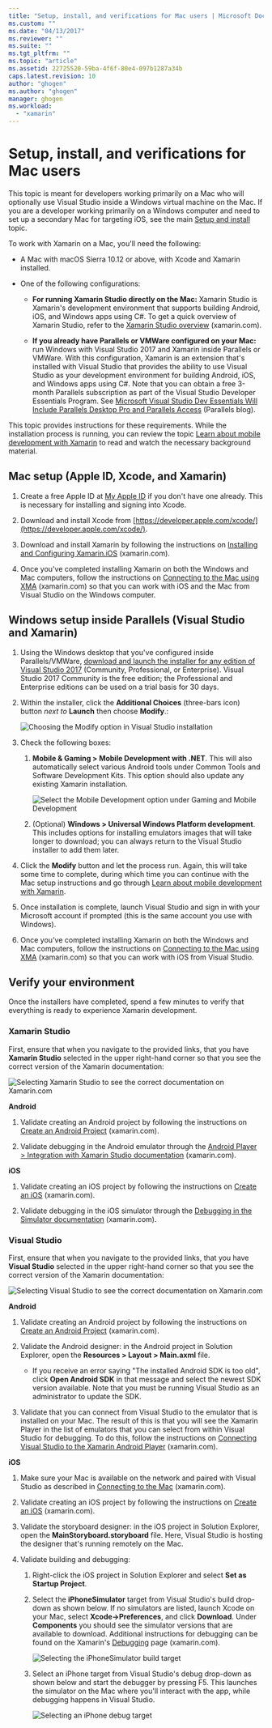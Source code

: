 ```yaml
---
title: "Setup, install, and verifications for Mac users | Microsoft Docs"
ms.custom: ""
ms.date: "04/13/2017"
ms.reviewer: ""
ms.suite: ""
ms.tgt_pltfrm: ""
ms.topic: "article"
ms.assetid: 22725520-59ba-4f6f-80e4-097b1287a34b
caps.latest.revision: 10
author: "ghogen"
ms.author: "ghogen"
manager: ghogen
ms.workload: 
  - "xamarin"
---
```

# Setup, install, and verifications for Mac users
This topic is meant for developers working primarily on a Mac who will optionally use Visual Studio inside a Windows virtual machine on the Mac. If you are a developer working primarily on a Windows computer and need to set up a secondary Mac for targeting iOS, see the main [Setup and install](../cross-platform/setup-and-install.md) topic.

 To work with Xamarin on a Mac, you'll need the following:

-   A Mac with macOS Sierra 10.12 or above, with Xcode and Xamarin installed.

-   One of the following configurations:

    -   **For running Xamarin Studio directly on the Mac:** Xamarin Studio is Xamarin's development environment that supports building Android, iOS, and Windows apps using C#.  To get a quick overview of Xamarin Studio, refer to the [Xamarin Studio overview](https://xamarin.com/studio) (xamarin.com).

    -   **If you already have Parallels or VMWare configured on your Mac:** run Windows with Visual Studio 2017 and Xamarin inside Parallels or VMWare.  With this configuration, Xamarin is an extension that's installed with Visual Studio that provides the ability to use Visual Studio as your development environment for building Android, iOS, and Windows apps using C#.  Note that you can obtain a free 3-month Parallels subscription as part of the Visual Studio Developer Essentials Program. See [Microsoft Visual Studio Dev Essentials Will Include Parallels Desktop Pro and Parallels Access](http://blog.parallels.com/blog/2015/11/18/visual-studio-dev-essentials/) (Parallels blog).

 This topic provides instructions for these requirements.  While the installation process is running, you can review the topic [Learn about mobile development with Xamarin](../cross-platform/learn-about-mobile-development-with-xamarin.md) to read and watch the necessary background material.

##  <a name="mac"></a> Mac setup (Apple ID, Xcode, and Xamarin)

1.  Create a free Apple ID at [My Apple ID](https://appleid.apple.com/) if you don't have one already. This is necessary for installing and signing into Xcode.

2.  Download and install Xcode from [https://developer.apple.com/xcode/](https://developer.apple.com/xcode/).

3.  Download and install Xamarin by following the instructions on [Installing and Configuring Xamarin.iOS](http://developer.xamarin.com/guides/ios/getting_started/installation/mac/) (xamarin.com).

4.  Once you've completed installing Xamarin on both the Windows and Mac computers, follow the instructions on [Connecting to the Mac using XMA](http://developer.xamarin.com/guides/ios/getting_started/installation/windows/#Connecting_to_the_Mac_Using_XMA) (xamarin.com) so that you can work with iOS and the Mac from Visual Studio on the Windows computer.

##  <a name="windows"></a> Windows setup inside Parallels (Visual Studio and Xamarin)

1.  Using the Windows desktop that you've configured inside Parallels/VMWare, [download and launch the installer for any edition of Visual Studio 2017](https://www.visualstudio.com/downloads/) (Community, Professional, or Enterprise). Visual Studio 2017 Community is the free edition; the Professional and Enterprise editions can be used on a trial basis for 30 days.

2.  Within the installer, click the **Additional Choices** (three-bars icon) button _next to_ **Launch** then choose **Modify**.:  
  
     ![Choosing the Modify option in Visual Studio installation](../cross-platform/media/cross-plat-xamarin-setup-1a.png "Cross-Plat Xamarin Setup 1")  
  
3.  Check the following boxes:

    1.  **Mobile & Gaming > Mobile Development with .NET**. This will also automatically select various Android tools under Common Tools and Software Development Kits. This option should also update any existing Xamarin installation.  
  
         ![Select the Mobile Development option under Gaming and Mobile Development](../cross-platform/media/cross-plat-xamarin-setup-2a.png "Cross-Plat Xamarin Setup 2")  
  
    2. (Optional) **Windows > Universal Windows Platform development**. This includes options for installing emulators images that will take longer to download; you can always return to the Visual Studio installer to add them later.  

4.  Click the **Modify** button and let the process run. Again, this will take some time to complete, during which time you can continue with the Mac setup instructions and go through [Learn about mobile development with Xamarin](../cross-platform/learn-about-mobile-development-with-xamarin.md).

5.  Once installation is complete, launch Visual Studio and sign in with your Microsoft account if prompted (this is the same account you use with Windows).

6.  Once you've completed installing Xamarin on both the Windows and Mac computers, follow the instructions on [Connecting to the Mac using XMA](http://developer.xamarin.com/guides/ios/getting_started/installation/windows/#Connecting_to_the_Mac_Using_XMA) (xamarin.com) so that you can work with iOS from Visual Studio.

##  <a name="verify"></a> Verify your environment
 Once the installers have completed, spend a few minutes to verify that everything is ready to experience Xamarin development.

### Xamarin Studio
 First, ensure that when you navigate to the provided links, that you have **Xamarin Studio** selected in the upper right-hand corner so that you see the correct version of the Xamarin documentation:

 ![Selecting Xamarin Studio to see the correct documentation on Xamarin.com](../cross-platform/media/crossplat-xamarin-mac-1.png "CrossPlat Xamarin Mac 1")

**Android**

1.  Validate creating an Android project by following the instructions on [Create an Android Project](http://developer.xamarin.com/recipes/android/general/projects/create_an_android_project/) (xamarin.com).

2.  Validate debugging in the Android emulator through the [Android Player > Integration with Xamarin Studio documentation](https://developer.xamarin.com/guides/android/getting_started/installation/android-player/#Integration_with_Xamarin_Studio) (xamarin.com).

**iOS**

1.  Validate creating an iOS project by following the instructions on [Create an iOS](http://developer.xamarin.com/recipes/ios/general/projects/create_an_ios_project/) (xamarin.com).

2.  Validate debugging in the iOS simulator through the [Debugging in the Simulator documentation](https://developer.xamarin.com/guides/ios/deployment,_testing,_and_metrics/debugging_in_xamarin_ios/#Debugging_on_the_Simulator) (xamarin.com).

### Visual Studio
 First, ensure that when you navigate to the provided links, that you have **Visual Studio** selected in the upper right-hand corner so that you see the correct version of the Xamarin documentation:

 ![Selecting Visual Studio to see the correct documentation on Xamarin.com](../cross-platform/media/crossplat-xamarin-mac-2.png "CrossPlat Xamarin Mac 2")

**Android**

1.  Validate creating an Android project by following the instructions on [Create an Android Project](http://developer.xamarin.com/recipes/android/general/projects/create_an_android_project/) (xamarin.com).

2.  Validate the Android designer: in the Android project in Solution Explorer, open the **Resources > Layout > Main.axml** file.

    -   If you receive an error saying "The installed Android SDK is too old", click **Open Android SDK** in that message and select the newest SDK version available. Note that you must be running Visual Studio as an administrator to update the SDK.

3.  Validate that you can connect from Visual Studio to the emulator that is installed on your Mac.  The result of this is that you will see the Xamarin Player in the list of emulators that you can select from within Visual Studio for debugging.  To do this, follow the instructions on [Connecting Visual Studio to the Xamarin Android Player](http://developer.xamarin.com/guides/android/deployment,_testing,_and_metrics/android-player-with-visual-studio-in-vm/) (xamarin.com).

**iOS**

1.  Make sure your Mac is available on the network and paired with Visual Studio as described in [Connecting to the Mac](https://developer.xamarin.com/guides/ios/getting_started/installation/windows/#Connecting_to_the_Mac) (xamarin.com).

2.  Validate creating an iOS project by following the instructions on [Create an iOS](http://developer.xamarin.com/recipes/ios/general/projects/create_an_ios_project/) (xamarin.com).

3.  Validate the storyboard designer: in the iOS project in Solution Explorer, open the **MainStoryboard.storyboard** file. Here, Visual Studio is hosting the designer that's running remotely on the Mac.

4.  Validate building and debugging:

    1.  Right-click the iOS project in Solution Explorer and select **Set as Startup Project**.

    2.  Select the **iPhoneSimulator** target from Visual Studio's build drop-down as shown below. If no simulators are listed, launch Xcode on your Mac, select **Xcode->Preferences**, and click **Download**. Under **Components** you should see the simulator versions that are available to download. Additional instructions for debugging can be found on the Xamarin's [Debugging](https://developer.xamarin.com/guides/ios/deployment,_testing,_and_metrics/debugging_in_xamarin_ios/#Debugging_on_the_Simulator) page (xamarin.com).

         ![Selecting the iPhoneSimulator build target](../cross-platform/media/crossplat-xamarin-verify-5.png "CrossPlat Xamarin Verify 5")

    3.  Select an iPhone target from Visual Studio's debug drop-down as shown below and start the debugger by pressing F5. This launches the simulator on the Mac where you'll interact with the app, while debugging happens in Visual Studio.

         ![Selecting an iPhone debug target](../cross-platform/media/crossplat-xamarin-verify-6.png "CrossPlat Xamarin Verify 6")